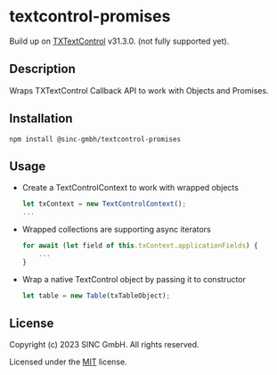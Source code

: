 # textcontrol-promises
Build up on [TXTextControl](https://www.textcontrol.com/) v31.3.0. (not fully supported yet).
## Description
Wraps TXTextControl Callback API to work with Objects and Promises.

## Installation
` npm install @sinc-gmbh/textcontrol-promises `

## Usage

- Create a TextControlContext to work with wrapped objects
    ```javascript
    let txContext = new TextControlContext();
    ...
    ```
- Wrapped collections are supporting async iterators
    ```javascript
    for await (let field of this.txContext.applicationFields) {
        ...
    }  
    ```
- Wrap a native TextControl object by passing it to constructor
    ```javascript
    let table = new Table(txTableObject);
    ```

## License

Copyright (c) 2023 SINC GmbH. All rights reserved.

Licensed under the [MIT](LICENSE) license.